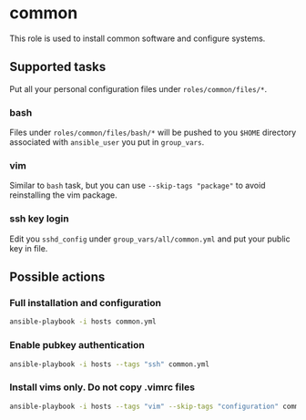 # common

This role is used to install common software and configure systems.

## Supported tasks

Put all your personal configuration files under `roles/common/files/*`.

### bash

Files under `roles/common/files/bash/*` will be pushed to you `$HOME` directory associated with `ansible_user` you put in `group_vars`.

### vim

Similar to `bash` task, but you can use `--skip-tags "package"` to avoid reinstalling the vim package.

### ssh key login

Edit you `sshd_config` under `group_vars/all/common.yml` and put your public key in file.

## Possible actions

### Full installation and configuration

```bash
ansible-playbook -i hosts common.yml
```

### Enable pubkey authentication

```bash
ansible-playbook -i hosts --tags "ssh" common.yml
```

### Install vims only. Do not copy .vimrc files

```bash
ansible-playbook -i hosts --tags "vim" --skip-tags "configuration" common.yml
```
